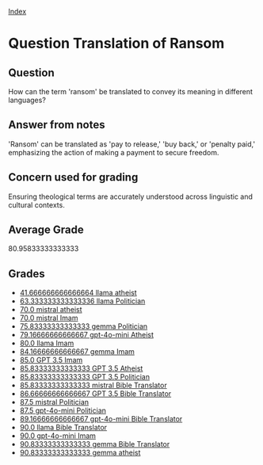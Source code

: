 
[Index](../../index.md)
# Question Translation of Ransom
## Question
How can the term 'ransom' be translated to convey its meaning in different languages?

## Answer from notes
'Ransom' can be translated as 'pay to release,' 'buy back,' or 'penalty paid,' emphasizing the action of making a payment to secure freedom.

## Concern used for grading
Ensuring theological terms are accurately understood across linguistic and cultural contexts.

## Average Grade
80.95833333333333

## Grades
 * [41.666666666666664 llama atheist](../answers/llama_atheist/Translation_of_Ransom.md)
 * [63.333333333333336 llama Politician](../answers/llama_Politician/Translation_of_Ransom.md)
 * [70.0 mistral atheist](../answers/mistral_atheist/Translation_of_Ransom.md)
 * [70.0 mistral Imam](../answers/mistral_Imam/Translation_of_Ransom.md)
 * [75.83333333333333 gemma Politician](../answers/gemma_Politician/Translation_of_Ransom.md)
 * [79.16666666666667 gpt-4o-mini Atheist](../answers/gpt-4o-mini_Atheist/Translation_of_Ransom.md)
 * [80.0 llama Imam](../answers/llama_Imam/Translation_of_Ransom.md)
 * [84.16666666666667 gemma Imam](../answers/gemma_Imam/Translation_of_Ransom.md)
 * [85.0 GPT 3.5 Imam](../answers/GPT_3.5_Imam/Translation_of_Ransom.md)
 * [85.83333333333333 GPT 3.5 Atheist](../answers/GPT_3.5_Atheist/Translation_of_Ransom.md)
 * [85.83333333333333 GPT 3.5 Politician](../answers/GPT_3.5_Politician/Translation_of_Ransom.md)
 * [85.83333333333333 mistral Bible Translator](../answers/mistral_Bible_Translator/Translation_of_Ransom.md)
 * [86.66666666666667 GPT 3.5 Bible Translator](../answers/GPT_3.5_Bible_Translator/Translation_of_Ransom.md)
 * [87.5 mistral Politician](../answers/mistral_Politician/Translation_of_Ransom.md)
 * [87.5 gpt-4o-mini Politician](../answers/gpt-4o-mini_Politician/Translation_of_Ransom.md)
 * [89.16666666666667 gpt-4o-mini Bible Translator](../answers/gpt-4o-mini_Bible_Translator/Translation_of_Ransom.md)
 * [90.0 llama Bible Translator](../answers/llama_Bible_Translator/Translation_of_Ransom.md)
 * [90.0 gpt-4o-mini Imam](../answers/gpt-4o-mini_Imam/Translation_of_Ransom.md)
 * [90.83333333333333 gemma Bible Translator](../answers/gemma_Bible_Translator/Translation_of_Ransom.md)
 * [90.83333333333333 gemma atheist](../answers/gemma_atheist/Translation_of_Ransom.md)
